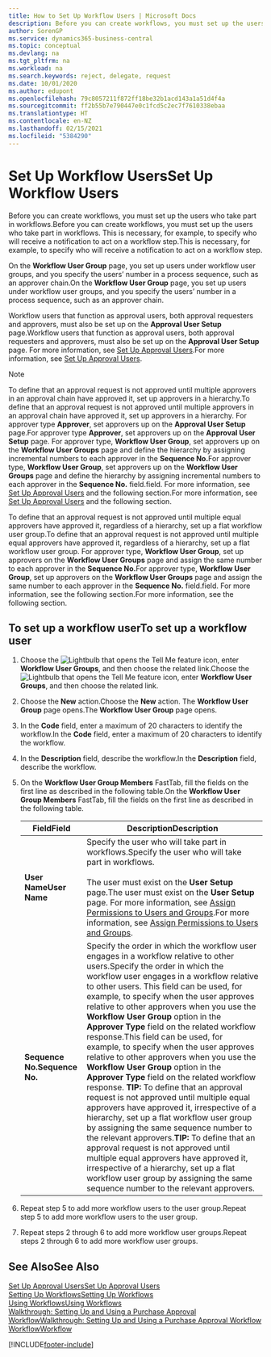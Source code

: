 ```yaml
---
title: How to Set Up Workflow Users | Microsoft Docs
description: Before you can create workflows, you must set up the users who take part in workflows. This is necessary, for example, to specify who will receive a notification to act on a workflow step.
author: SorenGP
ms.service: dynamics365-business-central
ms.topic: conceptual
ms.devlang: na
ms.tgt_pltfrm: na
ms.workload: na
ms.search.keywords: reject, delegate, request
ms.date: 10/01/2020
ms.author: edupont
ms.openlocfilehash: 79c8057211f872ff18be32b1acd143a1a51d4f4a
ms.sourcegitcommit: ff2b55b7e790447e0c1fcd5c2ec7f7610338ebaa
ms.translationtype: HT
ms.contentlocale: en-NZ
ms.lasthandoff: 02/15/2021
ms.locfileid: "5384290"
---
```

# <a name="set-up-workflow-users"></a><span data-ttu-id="6a78f-104">Set Up Workflow Users</span><span class="sxs-lookup"><span data-stu-id="6a78f-104">Set Up Workflow Users</span></span>

<span data-ttu-id="6a78f-105">Before you can create workflows, you must set up the users who take part in workflows.</span><span class="sxs-lookup"><span data-stu-id="6a78f-105">Before you can create workflows, you must set up the users who take part in workflows.</span></span> <span data-ttu-id="6a78f-106">This is necessary, for example, to specify who will receive a notification to act on a workflow step.</span><span class="sxs-lookup"><span data-stu-id="6a78f-106">This is necessary, for example, to specify who will receive a notification to act on a workflow step.</span></span>  

<span data-ttu-id="6a78f-107">On the **Workflow User Group** page, you set up users under workflow user groups, and you specify the users’ number in a process sequence, such as an approver chain.</span><span class="sxs-lookup"><span data-stu-id="6a78f-107">On the **Workflow User Group** page, you set up users under workflow user groups, and you specify the users’ number in a process sequence, such as an approver chain.</span></span>  

<span data-ttu-id="6a78f-108">Workflow users that function as approval users, both approval requesters and approvers, must also be set up on the **Approval User Setup** page.</span><span class="sxs-lookup"><span data-stu-id="6a78f-108">Workflow users that function as approval users, both approval requesters and approvers, must also be set up on the **Approval User Setup** page.</span></span> <span data-ttu-id="6a78f-109">For more information, see [Set Up Approval Users](across-how-to-set-up-approval-users.md).</span><span class="sxs-lookup"><span data-stu-id="6a78f-109">For more information, see [Set Up Approval Users](across-how-to-set-up-approval-users.md).</span></span>  

> [!NOTE]  
> <span data-ttu-id="6a78f-110">To define that an approval request is not approved until multiple approvers in an approval chain have approved it, set up approvers in a hierarchy.</span><span class="sxs-lookup"><span data-stu-id="6a78f-110">To define that an approval request is not approved until multiple approvers in an approval chain have approved it, set up approvers in a hierarchy.</span></span> <span data-ttu-id="6a78f-111">For approver type **Approver**, set approvers up on the **Approval User Setup** page.</span><span class="sxs-lookup"><span data-stu-id="6a78f-111">For approver type **Approver**, set approvers up on the **Approval User Setup** page.</span></span> <span data-ttu-id="6a78f-112">For approver type, **Workflow User Group**, set approvers up on the **Workflow User Groups** page and define the hierarchy by assigning incremental numbers to each approver in the **Sequence No.**</span><span class="sxs-lookup"><span data-stu-id="6a78f-112">For approver type, **Workflow User Group**, set approvers up on the **Workflow User Groups** page and define the hierarchy by assigning incremental numbers to each approver in the **Sequence No.**</span></span> <span data-ttu-id="6a78f-113">field.</span><span class="sxs-lookup"><span data-stu-id="6a78f-113">field.</span></span> <span data-ttu-id="6a78f-114">For more information, see [Set Up Approval Users](across-how-to-set-up-approval-users.md) and the following section.</span><span class="sxs-lookup"><span data-stu-id="6a78f-114">For more information, see [Set Up Approval Users](across-how-to-set-up-approval-users.md) and the following section.</span></span>  
>
> <span data-ttu-id="6a78f-115">To define that an approval request is not approved until multiple equal approvers have approved it, regardless of a hierarchy, set up a flat workflow user group.</span><span class="sxs-lookup"><span data-stu-id="6a78f-115">To define that an approval request is not approved until multiple equal approvers have approved it, regardless of a hierarchy, set up a flat workflow user group.</span></span> <span data-ttu-id="6a78f-116">For approver type, **Workflow User Group**, set up approvers on the **Workflow User Groups** page and assign the same number to each approver in the **Sequence No.**</span><span class="sxs-lookup"><span data-stu-id="6a78f-116">For approver type, **Workflow User Group**, set up approvers on the **Workflow User Groups** page and assign the same number to each approver in the **Sequence No.**</span></span> <span data-ttu-id="6a78f-117">field.</span><span class="sxs-lookup"><span data-stu-id="6a78f-117">field.</span></span> <span data-ttu-id="6a78f-118">For more information, see the following section.</span><span class="sxs-lookup"><span data-stu-id="6a78f-118">For more information, see the following section.</span></span>  

## <a name="to-set-up-a-workflow-user"></a><span data-ttu-id="6a78f-119">To set up a workflow user</span><span class="sxs-lookup"><span data-stu-id="6a78f-119">To set up a workflow user</span></span>

1. <span data-ttu-id="6a78f-120">Choose the ![Lightbulb that opens the Tell Me feature](media/ui-search/search_small.png "Tell me what you want to do") icon, enter **Workflow User Groups**, and then choose the related link.</span><span class="sxs-lookup"><span data-stu-id="6a78f-120">Choose the ![Lightbulb that opens the Tell Me feature](media/ui-search/search_small.png "Tell me what you want to do") icon, enter **Workflow User Groups**, and then choose the related link.</span></span>  
2. <span data-ttu-id="6a78f-121">Choose the **New** action.</span><span class="sxs-lookup"><span data-stu-id="6a78f-121">Choose the **New** action.</span></span> <span data-ttu-id="6a78f-122">The **Workflow User Group** page opens.</span><span class="sxs-lookup"><span data-stu-id="6a78f-122">The **Workflow User Group** page opens.</span></span>  
3. <span data-ttu-id="6a78f-123">In the **Code** field, enter a maximum of 20 characters to identify the workflow.</span><span class="sxs-lookup"><span data-stu-id="6a78f-123">In the **Code** field, enter a maximum of 20 characters to identify the workflow.</span></span>  
4. <span data-ttu-id="6a78f-124">In the **Description** field, describe the workflow.</span><span class="sxs-lookup"><span data-stu-id="6a78f-124">In the **Description** field, describe the workflow.</span></span>  
5. <span data-ttu-id="6a78f-125">On the **Workflow User Group Members** FastTab, fill the fields on the first line as described in the following table.</span><span class="sxs-lookup"><span data-stu-id="6a78f-125">On the **Workflow User Group Members** FastTab, fill the fields on the first line as described in the following table.</span></span>  

    |<span data-ttu-id="6a78f-126">Field</span><span class="sxs-lookup"><span data-stu-id="6a78f-126">Field</span></span>|<span data-ttu-id="6a78f-127">Description</span><span class="sxs-lookup"><span data-stu-id="6a78f-127">Description</span></span>|  
    |---------------------------------|---------------------------------------|  
    |<span data-ttu-id="6a78f-128">**User Name**</span><span class="sxs-lookup"><span data-stu-id="6a78f-128">**User Name**</span></span>|<span data-ttu-id="6a78f-129">Specify the user who will take part in workflows.</span><span class="sxs-lookup"><span data-stu-id="6a78f-129">Specify the user who will take part in workflows.</span></span><br /><br /> <span data-ttu-id="6a78f-130">The user must exist on the **User Setup** page.</span><span class="sxs-lookup"><span data-stu-id="6a78f-130">The user must exist on the **User Setup** page.</span></span> <span data-ttu-id="6a78f-131">For more information, see [Assign Permissions to Users and Groups](ui-define-granular-permissions.md).</span><span class="sxs-lookup"><span data-stu-id="6a78f-131">For more information, see [Assign Permissions to Users and Groups](ui-define-granular-permissions.md).</span></span>|  
    |<span data-ttu-id="6a78f-132">**Sequence No.**</span><span class="sxs-lookup"><span data-stu-id="6a78f-132">**Sequence No.**</span></span>|<span data-ttu-id="6a78f-133">Specify the order in which the workflow user engages in a workflow relative to other users.</span><span class="sxs-lookup"><span data-stu-id="6a78f-133">Specify the order in which the workflow user engages in a workflow relative to other users.</span></span> <span data-ttu-id="6a78f-134">This field can be used, for example, to specify when the user approves relative to other approvers when you use the **Workflow User Group** option in the **Approver Type** field on the related workflow response.</span><span class="sxs-lookup"><span data-stu-id="6a78f-134">This field can be used, for example, to specify when the user approves relative to other approvers when you use the **Workflow User Group** option in the **Approver Type** field on the related workflow response.</span></span> <span data-ttu-id="6a78f-135">**TIP:**  To define that an approval request is not approved until multiple equal approvers have approved it, irrespective of a hierarchy, set up a flat workflow user group by assigning the same sequence number to the relevant approvers.</span><span class="sxs-lookup"><span data-stu-id="6a78f-135">**TIP:**  To define that an approval request is not approved until multiple equal approvers have approved it, irrespective of a hierarchy, set up a flat workflow user group by assigning the same sequence number to the relevant approvers.</span></span>|  
6. <span data-ttu-id="6a78f-136">Repeat step 5 to add more workflow users to the user group.</span><span class="sxs-lookup"><span data-stu-id="6a78f-136">Repeat step 5 to add more workflow users to the user group.</span></span>  
7. <span data-ttu-id="6a78f-137">Repeat steps 2 through 6 to add more workflow user groups.</span><span class="sxs-lookup"><span data-stu-id="6a78f-137">Repeat steps 2 through 6 to add more workflow user groups.</span></span>  

## <a name="see-also"></a><span data-ttu-id="6a78f-138">See Also</span><span class="sxs-lookup"><span data-stu-id="6a78f-138">See Also</span></span>

[<span data-ttu-id="6a78f-139">Set Up Approval Users</span><span class="sxs-lookup"><span data-stu-id="6a78f-139">Set Up Approval Users</span></span>](across-how-to-set-up-approval-users.md)  
[<span data-ttu-id="6a78f-140">Setting Up Workflows</span><span class="sxs-lookup"><span data-stu-id="6a78f-140">Setting Up Workflows</span></span>](across-set-up-workflows.md)  
[<span data-ttu-id="6a78f-141">Using Workflows</span><span class="sxs-lookup"><span data-stu-id="6a78f-141">Using Workflows</span></span>](across-use-workflows.md)  
[<span data-ttu-id="6a78f-142">Walkthrough: Setting Up and Using a Purchase Approval Workflow</span><span class="sxs-lookup"><span data-stu-id="6a78f-142">Walkthrough: Setting Up and Using a Purchase Approval Workflow</span></span>](walkthrough-setting-up-and-using-a-purchase-approval-workflow.md)  
[<span data-ttu-id="6a78f-143">Workflow</span><span class="sxs-lookup"><span data-stu-id="6a78f-143">Workflow</span></span>](across-workflow.md)  


[!INCLUDE[footer-include](includes/footer-banner.md)]